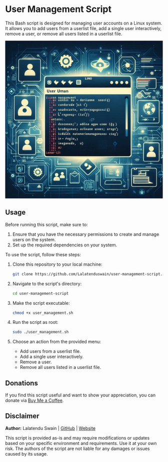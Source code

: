 # User Management Script

This Bash script is designed for managing user accounts on a Linux system. It allows you to add users from a userlist file, add a single user interactively, remove a user, or remove all users listed in a userlist file.

![User Management App Screenshot](https://raw.githubusercontent.com/Lalatenduswain/user-management-script/master/image/Linux%20User2.png "User Management")

## Usage

Before running this script, make sure to:

1. Ensure that you have the necessary permissions to create and manage users on the system.
2. Set up the required dependencies on your system.

To use the script, follow these steps:

1. Clone this repository to your local machine:

   ```bash
   git clone https://github.com/Lalatenduswain/user-management-script.git
   ```

2. Navigate to the script's directory:

   ```bash
   cd user-management-script
   ```

3. Make the script executable:

   ```bash
   chmod +x user_management.sh
   ```

4. Run the script as root:

   ```bash
   sudo ./user_management.sh
   ```

5. Choose an action from the provided menu:
   - Add users from a userlist file.
   - Add a single user interactively.
   - Remove a user.
   - Remove all users listed in a userlist file.

## Donations

If you find this script useful and want to show your appreciation, you can donate via [Buy Me a Coffee](https://www.buymeacoffee.com/lalatendu.swain).

## Disclaimer

**Author:** Lalatendu Swain | [GitHub](https://github.com/Lalatenduswain) | [Website](https://blog.lalatendu.info/)

This script is provided as-is and may require modifications or updates based on your specific environment and requirements. Use it at your own risk. The authors of the script are not liable for any damages or issues caused by its usage.
